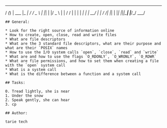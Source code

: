 
  __ _ _        ___    _____  
 / _(_) | ___  |_ _|  / / _ \ 
| |_| | |/ _ \  | |  / / | | |
|  _| | |  __/  | | / /| |_| |
|_| |_|_|\___| |___/_/  \___/ 
                              

```
## General:

* Look for the right source of information online
* How to create, open, close, read and write files
* What are file descriptors
* What are the 3 standard file descriptors, what are their purpose and what are their `POSIX` names
* How to use the I/O system calls `open`, `close`, `read` and `write`
* What are and how to use the flags `O_RDONLY`, `O_WRONLY`, `O_RDWR`
* What are file permissions, and how to set them when creating a file with the `open` system call
* What is a system call
* What is the difference between a function and a system call

## Tasks:

0. Tread lightly, she is near
1. Under the snow
2. Speak gently, she can hear 
3. cp 

## Author: 

tarie tech